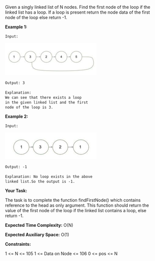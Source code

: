 Given a singly linked list of N nodes. Find the first node of the loop if the linked list has a loop. If a loop is present return the node data of the first node of the loop else return -1.

**Example 1:**

~~~
Input:
~~~
![img.png](img.png)
~~~
Output: 3

Explanation:
We can see that there exists a loop
in the given linked list and the first
node of the loop is 3.
~~~

**Example 2:**

~~~
Input:
~~~
![img_2.png](img_2.png)
~~~
Output: -1

Explanation: No loop exists in the above
linked list.So the output is -1.
~~~

**Your Task:**

The task is to complete the function findFirstNode() which contains reference to the head as only argument. This function should return the value of the first node of the loop if the linked list contains a loop, else return -1.



**Expected Time Complexity:** O(N)

**Expected Auxiliary Space:** O(1)



**Constraints:**

1 <= N <= 105
1 <= Data on Node <= 106
0 <= pos <= N
